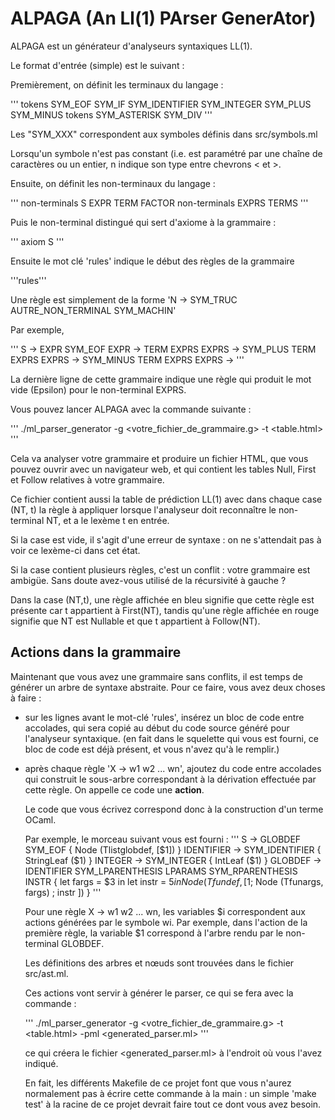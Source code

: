 # ALPAGA (An Ll(1) PArser GenerAtor)

ALPAGA est un générateur d'analyseurs syntaxiques LL(1).

Le format d'entrée (simple) est le suivant :

Premièrement, on définit les terminaux du langage :

'''
tokens SYM_EOF SYM_IF SYM_IDENTIFIER<string> SYM_INTEGER<int> SYM_PLUS SYM_MINUS
tokens SYM_ASTERISK SYM_DIV
'''

Les "SYM_XXX" correspondent aux symboles définis dans src/symbols.ml

Lorsqu'un symbole n'est pas constant (i.e. est paramétré par une chaîne de
caractères ou un entier, n indique son type entre chevrons < et >.

Ensuite, on définit les non-terminaux du langage :

'''
non-terminals S EXPR TERM FACTOR
non-terminals EXPRS TERMS
'''

Puis le non-terminal distingué qui sert d'axiome à la grammaire :

'''
axiom S
'''

Ensuite le mot clé 'rules' indique le début des règles de la grammaire

'''rules'''

Une règle est simplement de la forme 'N -> SYM_TRUC AUTRE_NON_TERMINAL SYM_MACHIN'

Par exemple,

'''
S -> EXPR SYM_EOF
EXPR ->  TERM EXPRS
EXPRS -> SYM_PLUS TERM EXPRS
EXPRS -> SYM_MINUS TERM EXPRS
EXPRS ->
'''

La dernière ligne de cette grammaire indique une règle qui produit le mot vide
(Epsilon) pour le non-terminal EXPRS.

Vous pouvez lancer ALPAGA avec la commande suivante :

'''
./ml_parser_generator -g <votre_fichier_de_grammaire.g> -t <table.html>
'''

Cela va analyser votre grammaire et produire un fichier HTML, que vous pouvez
ouvrir avec un navigateur web, et qui contient les tables Null, First et Follow
relatives à votre grammaire.

Ce fichier contient aussi la table de prédiction LL(1) avec dans chaque case
(NT, t) la règle à appliquer lorsque l'analyseur doit reconnaître le
non-terminal NT, et a le lexème t en entrée.

Si la case est vide, il s'agit d'une erreur de syntaxe : on ne s'attendait pas à
voir ce lexème-ci dans cet état.

Si la case contient plusieurs règles, c'est un conflit : votre grammaire est
ambigüe. Sans doute avez-vous utilisé de la récursivité à gauche ?

Dans la case (NT,t), une règle affichée en bleu signifie que cette règle est
présente car t appartient à First(NT), tandis qu'une règle affichée en rouge
signifie que NT est Nullable et que t appartient à Follow(NT).


## Actions dans la grammaire

Maintenant que vous avez une grammaire sans conflits, il est temps de générer un
arbre de syntaxe abstraite. Pour ce faire, vous avez deux choses à faire :

- sur les lignes avant le mot-clé 'rules', insérez un bloc de code entre
  accolades, qui sera copié au début du code source généré pour l'analyseur
  syntaxique. (en fait dans le squelette qui vous est fourni, ce bloc de code
  est déjà présent, et vous n'avez qu'à le remplir.)
  
- après chaque règle 'X -> w1 w2 ... wn', ajoutez du code entre accolades qui
  construit le sous-arbre correspondant à la dérivation effectuée par cette
  règle. On appelle ce code une **action**.
  
  Le code que vous écrivez correspond donc à la construction d'un terme OCaml.
  
  Par exemple, le morceau suivant vous est fourni :
  '''
  S -> GLOBDEF SYM_EOF {  Node (Tlistglobdef, [$1]) }
  IDENTIFIER -> SYM_IDENTIFIER {  StringLeaf ($1) }
  INTEGER -> SYM_INTEGER { IntLeaf ($1) }
  GLOBDEF -> IDENTIFIER SYM_LPARENTHESIS LPARAMS SYM_RPARENTHESIS INSTR {
      let fargs = $3 in
      let instr = $5 in
      Node (Tfundef, [$1; Node (Tfunargs, fargs) ; instr ])
  }
  '''
  
  Pour une règle X -> w1 w2 ... wn, les variables $i correspondent aux actions
  générées par le symbole wi. Par exemple, dans l'action de la première règle,
  la variable $1 correspond à l'arbre rendu par le non-terminal GLOBDEF.
  
  Les définitions des arbres et nœuds sont trouvées dans le fichier src/ast.ml.
  
  Ces actions vont servir à générer le parser, ce qui se fera avec la commande :
  
  '''
./ml_parser_generator -g <votre_fichier_de_grammaire.g> -t <table.html> -pml <generated_parser.ml>
  '''
  
  ce qui créera le fichier <generated_parser.ml> à l'endroit où vous l'avez
  indiqué.
  
  En fait, les différents Makefile de ce projet font que vous n'aurez
  normalement pas à écrire cette commande à la main : un simple 'make test' à la
  racine de ce projet devrait faire tout ce dont vous avez besoin.

